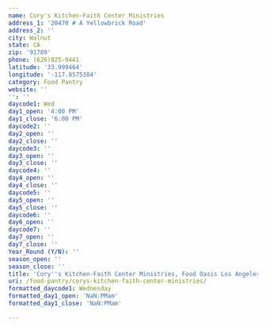 ```yaml
---
name: Cory's Kitchen-Faith Center Ministries
address_1: '20470 # A Yellowbrick Road'
address_2: ''
city: Walnut
state: CA
zip: '91789'
phone: (626)825-9441
latitude: '33.999464'
longitude: '-117.8575384'
category: Food Pantry
website: ''
'': ''
daycode1: Wed
day1_open: '4:00 PM'
day1_close: '6:00 PM'
daycode2: ''
day2_open: ''
day2_close: ''
daycode3: ''
day3_open: ''
day3_close: ''
daycode4: ''
day4_open: ''
day4_close: ''
daycode5: ''
day5_open: ''
day5_close: ''
daycode6: ''
day6_open: ''
daycode7: ''
day7_open: ''
day7_close: ''
Year_Round (Y/N): ''
season_open: ''
season_close: ''
title: 'Cory''s Kitchen-Faith Center Ministries, Food Oasis Los Angeles'
uri: /food-pantry/corys-kitchen-faith-center-ministries/
formatted_daycode1: Wednesday
formatted_day1_open: 'NaN:PMam'
formatted_day1_close: 'NaN:PMam'

---
```

